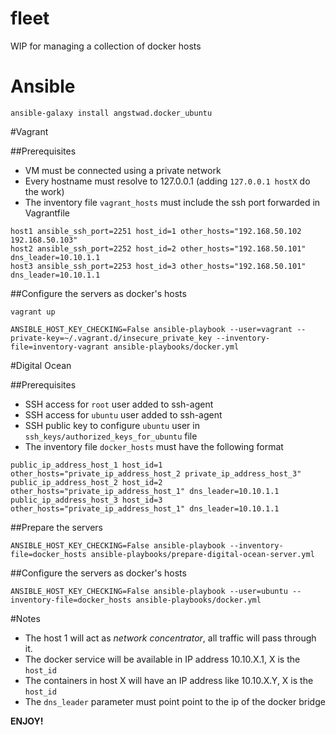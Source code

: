 fleet
=====

WIP for managing a collection of docker hosts

# Ansible

```
ansible-galaxy install angstwad.docker_ubuntu
```

#Vagrant

##Prerequisites

* VM must be connected using a private network
* Every hostname must resolve to 127.0.0.1 (adding `127.0.0.1 hostX` do the work)
* The inventory file `vagrant_hosts` must include the ssh port forwarded in Vagrantfile

```
host1 ansible_ssh_port=2251 host_id=1 other_hosts="192.168.50.102 192.168.50.103"
host2 ansible_ssh_port=2252 host_id=2 other_hosts="192.168.50.101" dns_leader=10.10.1.1
host3 ansible_ssh_port=2253 host_id=3 other_hosts="192.168.50.101" dns_leader=10.10.1.1
```

##Configure the servers as docker's hosts

```
vagrant up

ANSIBLE_HOST_KEY_CHECKING=False ansible-playbook --user=vagrant --private-key=~/.vagrant.d/insecure_private_key --inventory-file=inventory-vagrant ansible-playbooks/docker.yml
```


#Digital Ocean

##Prerequisites

* SSH access for `root` user added to ssh-agent
* SSH access for `ubuntu` user added to ssh-agent
* SSH public key to configure `ubuntu` user in `ssh_keys/authorized_keys_for_ubuntu` file
* The inventory file `docker_hosts` must have the following format

```
public_ip_address_host_1 host_id=1 other_hosts="private_ip_address_host_2 private_ip_address_host_3"
public_ip_address_host_2 host_id=2 other_hosts="private_ip_address_host_1" dns_leader=10.10.1.1
public_ip_address_host_3 host_id=3 other_hosts="private_ip_address_host_1" dns_leader=10.10.1.1
```

##Prepare the servers

```
ANSIBLE_HOST_KEY_CHECKING=False ansible-playbook --inventory-file=docker_hosts ansible-playbooks/prepare-digital-ocean-server.yml
```

##Configure the servers as docker's hosts

```
ANSIBLE_HOST_KEY_CHECKING=False ansible-playbook --user=ubuntu --inventory-file=docker_hosts ansible-playbooks/docker.yml
```

#Notes

* The host 1 will act as *network concentrator*, all traffic will pass through it.
* The docker service will be available in IP address 10.10.X.1, X is the `host_id`
* The containers in host X will have an IP address like 10.10.X.Y, X is the `host_id`
* The `dns_leader` parameter must point point to the ip of the docker bridge

**ENJOY!**
